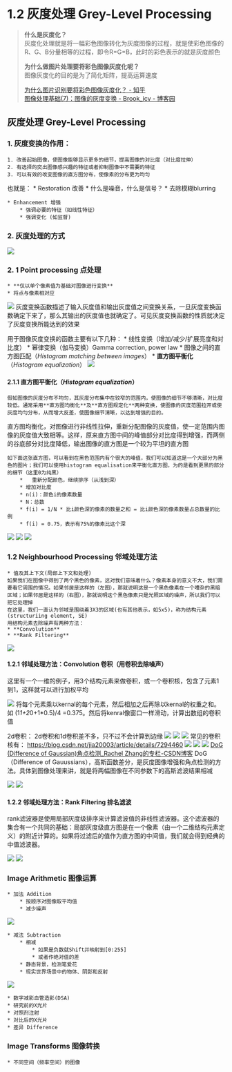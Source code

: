 # 1.2 灰度处理  Grey-Level Processing

> **什么是灰度化？**  
> 		灰度化处理就是将一幅彩色图像转化为灰度图像的过程，就是使彩色图像的R、G、B分量相等的过程，即令R=G=B，此时的彩色表示的就是灰度颜色  
>   
> **为什么做图片处理要将彩色图像灰度化呢？**  
> 		图像灰度化的目的是为了简化矩阵，提高运算速度  
>   
> [为什么图片识别要将彩色图像灰度化？ - 知乎](https://zhuanlan.zhihu.com/p/355736102)  
> [图像处理基础(7)：图像的灰度变换 - Brook_icv - 博客园](https://www.cnblogs.com/wangguchangqing/p/6983680.html)  


## 灰度处理 Grey-Level Processing
### 1. 灰度变换的作用：
	1. 改善起始图像，使图像能够显示更多的细节，提高图像的对比度（对比度拉伸）
	2. 有选择的突出图像感兴趣的特征或者抑制图像中不需要的特征
	3. 可以有效的改变图像的直方图分布，使像素的分布更为均匀
也就是：
	* Restoration 改善
		* 什么是噪音，什么是信号？ 
		* 去除模糊blurring

	* Enhancement 增强
		* 强调必要的特征（如线性特征）
		* 强调变化 (如监督)


### 2. 灰度处理的方式
![](1.2%20%E7%81%B0%E5%BA%A6%E5%A4%84%E7%90%86%20%20Grey-Level%20Processing/%E6%88%AA%E5%B1%8F2021-04-11%2016.22.54.png)

### 2. 1 Point processing 点处理
	* **仅以单个像素值为基础对图像进行变换**
	* 将点与像素相对应
![](1.2%20%E7%81%B0%E5%BA%A6%E5%A4%84%E7%90%86%20%20Grey-Level%20Processing/%E6%88%AA%E5%B1%8F2021-04-11%2014.41.09.png)
灰度变换函数描述了输入灰度值和输出灰度值之间变换关系，一旦灰度变换函数确定下来了，那么其输出的灰度值也就确定了。可见灰度变换函数的性质就决定了灰度变换所能达到的效果

用于图像灰度变换的函数主要有以下几种：
	* 线性变换（增加/减少/扩展亮度和对比度）
	* 幂律变换（伽马变换）Gamma correction, power law
	*  图像之间的直方图匹配（*Histogram matching between images*）
	* **直方图平衡化**（*Histogram equalization*）
![](1.2%20%E7%81%B0%E5%BA%A6%E5%A4%84%E7%90%86%20%20Grey-Level%20Processing/%E6%88%AA%E5%B1%8F2021-04-11%2014.43.48.png)


#### 2.1.1 直方图平衡化（*Histogram equalization*）
	假如图像的灰度分布不均匀，其灰度分布集中在较窄的范围内，使图像的细节不够清晰，对比度较低。通常采用**直方图均衡化**及**直方图规定化**两种变换，使图像的灰度范围拉开或使灰度均匀分布，从而增大反差，使图像细节清晰，以达到增强的目的。
直方图均衡化，对图像进行非线性拉伸，重新分配图像的灰度值，使一定范围内图像的灰度值大致相等。这样，原来直方图中间的峰值部分对比度得到增强，而两侧的谷底部分对比度降低，输出图像的直方图是一个较为平坦的直方图

	如下面这张直方图，可以看到在黑色范围内有个很大的峰值，我们可以知道这是一个大部分为黑色的图片；我们可以使用histogram equalisation来平衡化直方图，为的是看到更黑的部分的细节（这里0为纯黑）
		* 	重新分配颜色，继续排序（从浅到深）
		* 增加对比度
		* n(i)：颜色i的像素数量
		* N：总数
		* f(i) = 1/N * 比i颜色深的像素的数量之和 = 比i颜色深的像素数量占总数量的比例
		* f(i) = 0.75，表示有75%的像素比这个深
![](1.2%20%E7%81%B0%E5%BA%A6%E5%A4%84%E7%90%86%20%20Grey-Level%20Processing/%E6%88%AA%E5%B1%8F2021-04-11%2014.59.04.png)
![](1.2%20%E7%81%B0%E5%BA%A6%E5%A4%84%E7%90%86%20%20Grey-Level%20Processing/%E6%88%AA%E5%B1%8F2021-04-11%2015.00.13.png)
![](1.2%20%E7%81%B0%E5%BA%A6%E5%A4%84%E7%90%86%20%20Grey-Level%20Processing/%E6%88%AA%E5%B1%8F2021-04-11%2015.00.33.png)


### 1.2 Neighbourhood Processing 邻域处理方法
	* 值及其上下文(局部上下文和处理)
	如果我们在图像中得到了两个黑色的像素，这对我们意味着什么？像素本身的意义不大，我们需要看它周围的情况。如果邻居是这样的（左图），那就说明这是一个黑色像素在一个嘈杂的黑暗区域；如果邻居是这样的（右图），那就说明这个黑色像素只是光照区域的噪声，所以我们可以把它处理掉
	在这里，我们一直认为邻域是围绕着3X3的区域(也有其他表示，如5x5)，称为结构元素(structuriing element, SE)
	用结构元素去除噪声有两种方法：
	* **Convolution** 
	* **Rank Filtering**

![](1.2%20%E7%81%B0%E5%BA%A6%E5%A4%84%E7%90%86%20%20Grey-Level%20Processing/%E6%88%AA%E5%B1%8F2021-04-11%2015.07.00.png)
#### 1.2.1 邻域处理方法：Convolution 卷积（用卷积去除噪声）
这里有一个一维的例子，用3个结构元素来做卷积，或一个卷积核，包含了元素1到1，这样就可以进行加权平均

![](1.2%20%E7%81%B0%E5%BA%A6%E5%A4%84%E7%90%86%20%20Grey-Level%20Processing/%E6%88%AA%E5%B1%8F2021-04-11%2015.22.04.png)
将每个元素乘以kernal的每个元素，然后相加之后再除以kernal的权重之和。如 (1*1+2*0+1*0.5)/4 =0.375。然后将kenral像窗口一样滑动，计算出数组的卷积值

2d卷积：
2d卷积和1d卷积差不多，只不过不会计算到边缘
![](1.2%20%E7%81%B0%E5%BA%A6%E5%A4%84%E7%90%86%20%20Grey-Level%20Processing/%E6%88%AA%E5%B1%8F2021-04-11%2015.37.01.png)
![](1.2%20%E7%81%B0%E5%BA%A6%E5%A4%84%E7%90%86%20%20Grey-Level%20Processing/%E6%88%AA%E5%B1%8F2021-04-11%2015.38.18.png)
![](1.2%20%E7%81%B0%E5%BA%A6%E5%A4%84%E7%90%86%20%20Grey-Level%20Processing/%E6%88%AA%E5%B1%8F2021-04-11%2015.40.34.png)
常见的卷积核有：
https://blog.csdn.net/jia20003/article/details/7294460
![](1.2%20%E7%81%B0%E5%BA%A6%E5%A4%84%E7%90%86%20%20Grey-Level%20Processing/%E6%88%AA%E5%B1%8F2021-04-11%2015.42.56.png)
![](1.2%20%E7%81%B0%E5%BA%A6%E5%A4%84%E7%90%86%20%20Grey-Level%20Processing/%E6%88%AA%E5%B1%8F2021-04-11%2016.00.23.png)
![](1.2%20%E7%81%B0%E5%BA%A6%E5%A4%84%E7%90%86%20%20Grey-Level%20Processing/%E6%88%AA%E5%B1%8F2021-04-11%2016.03.24.png)
[DoG (Difference of Gaussian)角点检测_Rachel Zhang的专栏-CSDN博客](https://blog.csdn.net/abcjennifer/article/details/7639488)
	DoG（Difference of Gauussians），高斯函数差分，是灰度图像增强和角点检测的方法。具体到图像处理来讲，就是将两幅图像在不同参数下的高斯滤波结果相减

![](1.2%20%E7%81%B0%E5%BA%A6%E5%A4%84%E7%90%86%20%20Grey-Level%20Processing/%E6%88%AA%E5%B1%8F2021-04-11%2016.03.33.png)
![](1.2%20%E7%81%B0%E5%BA%A6%E5%A4%84%E7%90%86%20%20Grey-Level%20Processing/%E6%88%AA%E5%B1%8F2021-04-11%2016.18.46.png)


#### 1.2.2 邻域处理方法：Rank Filtering 排名滤波
rank滤波器是使用局部灰度级排序来计算滤波值的非线性滤波器。这个滤波器的集合有一个共同的基础：局部灰度级直方图是在一个像素（由一个二维结构元素定义）的附近计算的。如果将过滤后的值作为直方图的中间值，我们就会得到经典的中值滤波器。

![](1.2%20%E7%81%B0%E5%BA%A6%E5%A4%84%E7%90%86%20%20Grey-Level%20Processing/%E6%88%AA%E5%B1%8F2021-04-11%2016.31.09.png)
![](1.2%20%E7%81%B0%E5%BA%A6%E5%A4%84%E7%90%86%20%20Grey-Level%20Processing/%E6%88%AA%E5%B1%8F2021-04-11%2016.32.08.png)


### Image Arithmetic 图像运算
	* 加法 Addition
		* 按顺序对图像取平均值
		* 减少噪声
![](1.2%20%E7%81%B0%E5%BA%A6%E5%A4%84%E7%90%86%20%20Grey-Level%20Processing/%E6%88%AA%E5%B1%8F2021-04-12%2016.38.20.png)
	
	* 减法 Subtraction
		* 相减
			* 如果是负数就Shift并映射到[0:255]
			* 或者作绝对值的差
		* 静态背景，检测笔爱花
		* 现实世界场景中的物体、阴影和反射
![](1.2%20%E7%81%B0%E5%BA%A6%E5%A4%84%E7%90%86%20%20Grey-Level%20Processing/%E6%88%AA%E5%B1%8F2021-04-12%2016.39.09.png)

	* 数字减影血管造影(DSA)
	* 研究前的X光片
	* 对照剂注射
	* 对比后的X光片
	* 差异 Difference

### Image Transforms 图像转换
	* 不同空间（频率空间）的图像